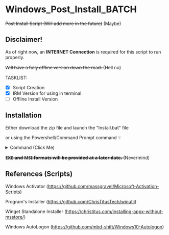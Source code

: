 # Windows_Post_Install_BATCH
~~Post Install Script (Will add more in the future)~~ (Maybe)

## Disclaimer!
As of right now, an **INTERNET Connection** is required for this script to run properly. 

W̶i̶l̶l̶ ̶h̶a̶v̶e̶ ̶a̶ ̶f̶u̶l̶l̶y̶ ̶o̶f̶f̶l̶i̶n̶e̶ ̶v̶e̶r̶s̶i̶o̶n̶ ̶d̶o̶w̶n̶ ̶t̶h̶e̶ ̶r̶o̶a̶d̶.̶ (Hell no)

TASKLIST:

- [x] Script Creation
- [x] IRM Version for using in terminal 
- [ ] Offline Install Version
 
## Installation
 
Either download the zip file and launch the "Install.bat" file 
 
or using the Powershell/Command Prompt command ☟

<details><summary>Command (Click Me)</summary>
<p>

```
irm post.8mpty.xyz | iex
```
or
```
irm https://post.8mpty.xyz | iex
```

</p>
</details>

**E̶X̶E̶ ̶a̶n̶d̶ ̶M̶S̶I̶ ̶f̶o̶r̶m̶a̶t̶s̶ ̶w̶i̶l̶l̶ ̶b̶e̶ ̶p̶r̶o̶v̶i̶d̶e̶d̶ ̶a̶t̶ ̶a̶ ̶l̶a̶t̶e̶r̶ ̶d̶a̶t̶e̶.̶** (Nevermind)
 
 
 
## References (Scripts)
 
Windows Activator (https://github.com/massgravel/Microsoft-Activation-Scripts)
 
Program's Installer (https://github.com/ChrisTitusTech/winutil)
 
Winget Standalone Installer (https://christitus.com/installing-appx-without-msstore/)
 
Windows AutoLogon (https://github.com/mbd-shift/Windows10-Autologon)
